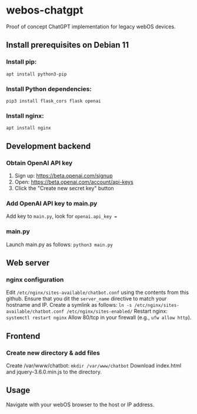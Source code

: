 # webos-chatgpt
Proof of concept ChatGPT implementation for legacy webOS devices.

## Install prerequisites on Debian 11

### Install pip:
```apt install python3-pip```

### Install Python dependencies:
```pip3 install flask_cors flask openai```

### Install nginx:
```apt install nginx```

## Development backend

### Obtain OpenAI API key
1. Sign up: https://beta.openai.com/signup
2. Open: https://beta.openai.com/account/api-keys
3. Click the "Create new secret key" button

### Add OpenAI API key to main.py
Add key to ```main.py```, look for ```openai.api_key =```

### main.py
Launch main.py as follows: ```python3 main.py```

## Web server

### nginx configuration
Edit ```/etc/nginx/sites-available/chatbot.conf``` using the contents from this github. Ensure that you dit the ```server_name``` directive to match your hostname and IP.
Create a symlink as follows:
```ln -s /etc/nginx/sites-available/chatbot.conf /etc/nginx/sites-enabled/```
Restart nginx:
```systemctl restart nginx```
Allow 80/tcp in your firewall (e.g., ```ufw allow http```).

## Frontend
### Create new directory & add files
Create /var/www/chatbot:
```mkdir /var/www/chatbot```
Download index.html and jquery-3.6.0.min.js to the directory.

## Usage
Navigate with your webOS browser to the host or IP address.
